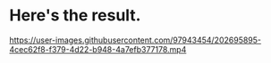 # Here's the result.




https://user-images.githubusercontent.com/97943454/202695895-4cec62f8-f379-4d22-b948-4a7efb377178.mp4

